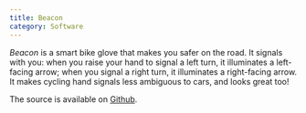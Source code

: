 ```yaml
---
title: Beacon
category: Software
---
```


*Beacon* is a smart bike glove that makes you safer on the road. It signals with you: when you raise your hand to signal a left turn, it illuminates a left-facing arrow; when you signal a right turn, it illuminates a right-facing arrow. It makes cycling hand signals less ambiguous to cars, and looks great too!

The source is available on [Github](https://github.com/cbrem/beacon).
